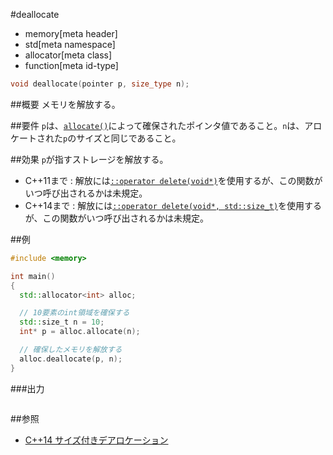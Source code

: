 #deallocate
* memory[meta header]
* std[meta namespace]
* allocator[meta class]
* function[meta id-type]

```cpp
void deallocate(pointer p, size_type n);
```

##概要
メモリを解放する。


##要件
`p`は、[`allocate()`](allocate.md)によって確保されたポインタ値であること。`n`は、アロケートされた`p`のサイズと同じであること。


##効果
`p`が指すストレージを解放する。

- C++11まで : 解放には[`::operator delete(void*)`](/reference/new/op_delete.md)を使用するが、この関数がいつ呼び出されるかは未規定。
- C++14まで : 解放には[`::operator delete(void*, std::size_t)`](/reference/new/op_delete.md)を使用するが、この関数がいつ呼び出されるかは未規定。


##例
```cpp
#include <memory>

int main()
{
  std::allocator<int> alloc;

  // 10要素のint領域を確保する
  std::size_t n = 10;
  int* p = alloc.allocate(n);

  // 確保したメモリを解放する
  alloc.deallocate(p, n);
}
```

###出力
```
```


##参照
- [C++14 サイズ付きデアロケーション](/lang/cpp14/sized_deallocation.md)


